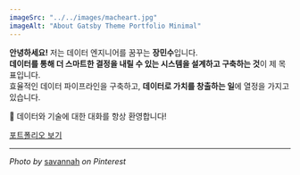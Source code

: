 ```yaml
---
imageSrc: "../../images/macheart.jpg"
imageAlt: "About Gatsby Theme Portfolio Minimal"
---
```


**안녕하세요!** 저는 데이터 엔지니어를 꿈꾸는 **장민수**입니다.  
**데이터를 통해 더 스마트한 결정을 내릴 수 있는 시스템을 설계하고 구축하는 것**이 제 목표입니다.  
효율적인 데이터 파이프라인을 구축하고, **데이터로 가치를 창출하는 일**에 열정을 가지고 있습니다.

💬 데이터와 기술에 대한 대화를 항상 환영합니다!

[포트폴리오 보기](https://www.notion.so/f25ef223059c4d15950bf50373d6173a)

---
_Photo by_ [savannah](https://kr.pinterest.com/pin/18366310970907325) _on Pinterest_